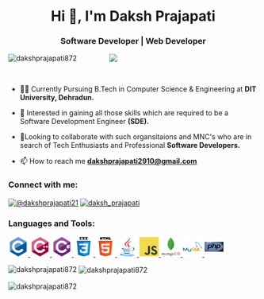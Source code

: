 <h1 align="center">Hi 👋, I'm Daksh Prajapati</h1>
<h3 align="center">Software Developer | Web Developer</h3>
<img align="right" src="https://as2.ftcdn.net/v2/jpg/01/35/92/85/1000_F_135928597_xU5EzKq6vpOeXPX5vsbI48zfVVkSRlrF.jpg" width=300px>
<p align="left"> <img src="https://komarev.com/ghpvc/?username=dakshprajapati872&label=Profile%20views&color=0e75b6&style=flat" alt="dakshprajapati872" /> </p>

<p align="left"> <a href="https://twitter.com/" target="blank"><img src="https://img.shields.io/twitter/follow/?logo=twitter&style=for-the-badge" alt="" /></a> </p>

- 👨‍🎓 Currently Pursuing B.Tech in Computer Science & Engineering at **DIT University, Dehradun.**

- 👀 Interested in gaining all those skills which are required to be a Software Development Engineer **(SDE).**

- 🌱Looking to collaborate with such organsitaions and MNC's who are in search of Tech Enthusiasts and Professional **Software Developers.**

- 📫 How to reach me **dakshprajapati2910@gmail.com**

<h3 align="left">Connect with me:</h3>
<p align="left">
<a href="https://www.hackerrank.com/@dakshprajapati21" target="blank"><img align="center" src="https://raw.githubusercontent.com/rahuldkjain/github-profile-readme-generator/master/src/images/icons/Social/hackerrank.svg" alt="@dakshprajapati21" height="30" width="40" /></a>
<a href="https://www.leetcode.com/daksh_prajapati" target="blank"><img align="center" src="https://raw.githubusercontent.com/rahuldkjain/github-profile-readme-generator/master/src/images/icons/Social/leet-code.svg" alt="daksh_prajapati" height="30" width="40" /></a>
</p>

<h3 align="left">Languages and Tools:</h3>
<p align="left"> <a href="https://www.cprogramming.com/" target="_blank" rel="noreferrer"> <img src="https://raw.githubusercontent.com/devicons/devicon/master/icons/c/c-original.svg" alt="c" width="40" height="40"/> </a> <a href="https://www.w3schools.com/cpp/" target="_blank" rel="noreferrer"> <img src="https://raw.githubusercontent.com/devicons/devicon/master/icons/cplusplus/cplusplus-original.svg" alt="cplusplus" width="40" height="40"/> </a> <a href="https://www.w3schools.com/cs/" target="_blank" rel="noreferrer"> <img src="https://raw.githubusercontent.com/devicons/devicon/master/icons/csharp/csharp-original.svg" alt="csharp" width="40" height="40"/> </a> <a href="https://www.w3schools.com/css/" target="_blank" rel="noreferrer"> <img src="https://raw.githubusercontent.com/devicons/devicon/master/icons/css3/css3-original-wordmark.svg" alt="css3" width="40" height="40"/> </a> <a href="https://www.w3.org/html/" target="_blank" rel="noreferrer"> <img src="https://raw.githubusercontent.com/devicons/devicon/master/icons/html5/html5-original-wordmark.svg" alt="html5" width="40" height="40"/> </a> <a href="https://www.java.com" target="_blank" rel="noreferrer"> <img src="https://raw.githubusercontent.com/devicons/devicon/master/icons/java/java-original.svg" alt="java" width="40" height="40"/> </a> <a href="https://developer.mozilla.org/en-US/docs/Web/JavaScript" target="_blank" rel="noreferrer"> <img src="https://raw.githubusercontent.com/devicons/devicon/master/icons/javascript/javascript-original.svg" alt="javascript" width="40" height="40"/> </a> <a href="https://www.mongodb.com/" target="_blank" rel="noreferrer"> <img src="https://raw.githubusercontent.com/devicons/devicon/master/icons/mongodb/mongodb-original-wordmark.svg" alt="mongodb" width="40" height="40"/> </a> <a href="https://www.mysql.com/" target="_blank" rel="noreferrer"> <img src="https://raw.githubusercontent.com/devicons/devicon/master/icons/mysql/mysql-original-wordmark.svg" alt="mysql" width="40" height="40"/> </a> <a href="https://www.php.net" target="_blank" rel="noreferrer"> <img src="https://raw.githubusercontent.com/devicons/devicon/master/icons/php/php-original.svg" alt="php" width="40" height="40"/> </a> </p>

<p><img align="left" src="https://github-readme-stats.vercel.app/api/top-langs?username=dakshprajapati872&show_icons=true&locale=en&layout=compact" alt="dakshprajapati872" /></p>

<p>&nbsp;<img align="center" src="https://github-readme-stats.vercel.app/api?username=dakshprajapati872&show_icons=true&locale=en" alt="dakshprajapati872" /></p>

<p><img align="center" src="https://github-readme-streak-stats.herokuapp.com/?user=dakshprajapati872&" alt="dakshprajapati872" /></p>
